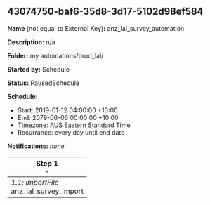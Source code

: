 ## 43074750-baf6-35d8-3d17-5102d98ef584

**Name** (not equal to External Key)**:** anz_lal_survey_automation

**Description:** n/a

**Folder:** my automations/prod_lal/

**Started by:** Schedule

**Status:** PausedSchedule

**Schedule:**

* Start: 2019-01-12 04:00:00 +10:00
* End: 2079-06-06 00:00:00 +10:00
* Timezone: AUS Eastern Standard Time
* Recurrance: every day until end date

**Notifications:** _none_


| Step 1<br>_<small>-</small>_ |
| --- |
| _1.1: importFile_<br>anz_lal_survey_import |
